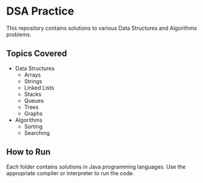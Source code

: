 # DSA Practice

This repository contains solutions to various Data Structures and Algorithms problems.

## Topics Covered

- Data Structures
  - Arrays
  - Strings
  - Linked Lists
  - Stacks
  - Queues
  - Trees
  - Graphs
- Algorithms
  - Sorting
  - Searching

## How to Run

Each folder contains solutions in Java programming languages. Use the appropriate compiler or interpreter to run the code.
